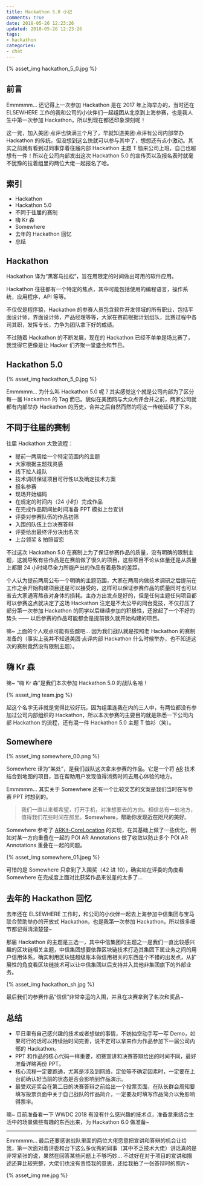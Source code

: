 ```yaml
---
title: Hackathon 5.0 小记
comments: true
date: 2018-05-26 12:23:26
updated: 2018-05-26 12:23:26
tags:
- hackathon
categories: 
- chat
---
```


{% asset_img hackathon_5_0.jpg %}

## 前言

Emmmmm... 还记得上一次参加 Hackathon 是在 2017 年上海举办的，当时还在 ELSEWHERE 工作的我和公司的小伙伴们一起组团从北京到上海参赛，也是我人生中第一次参加 Hackathon，所以到现在都还印象深刻呢！

这一晃，加入美团·点评也快满三个月了，早就知道美团·点评有公司内部举办 Hackathon 的传统，但没想到这么快就可以参与其中了，想想还有点小激动。其实之前就有看到过同事穿着往届内部 Hackathon 主题 T 恤来公司上班，自己也超想有一件！所以在公司内部发出这次 Hackathon 5.0 的宣传页以及报名表时就毫不犹豫的拉着组里的两位大佬一起报名了哈。

## 索引

- Hackathon
- Hackathon 5.0
- 不同于往届的赛制
- 嗨 Kr 森
- Somewhere
- 去年的 Hackathon 回忆
- 总结

## Hackathon

Hackathon 译为“黑客马拉松”，旨在用限定的时间做出可用的软件应用。

Hackathon 往往都有一个特定的焦点，其中可能包括使用的编程语言，操作系统，应用程序，API 等等。

不仅仅是程序猿，Hackathon 的参赛人员包含软件开发领域的所有职业，包括平面设计师，界面设计师，产品经理等等，大家在赛前根据计划组队，比赛过程中各司其职，发挥专长，力争为团队拿下好的成绩。

不过随着 Hackathon 的不断发展，现在的 Hackathon 已经不单单是场比赛了，我觉得它更像是让 Hacker 们齐聚一堂盛会和节日。

## Hackathon 5.0

{% asset_img hackathon_5_0.jpg %}

Emmmmm... 为什么叫 Hackathon 5.0 呢？其实感觉这个就是公司内部为了区分每一届 Hackathon 的 Tag 而已。貌似在美团网与大众点评合并之前，两家公司就都有内部举办 Hackathon 的历史，合并之后自然而然的将这一传统延续了下来。

## 不同于往届的赛制

往届 Hackathon 大致流程：

- 提前一两周给一个特定范围内的主题
- 大家根据主题找灵感
- 线下拉人组队
- 技术调研保证项目可行性以及确定技术方案
- 报名参赛
- 现场开始编码
- 在规定的时间内（24 小时）完成作品
- 在完成作品期间抽时间准备 PPT 模拟上台宣讲
- 评委对参赛队伍的作品初筛
- 入围的队伍上台决赛答辩
- 评委给出最终评分决出名次
- 上台领奖 & 拍照留恋

不过这次 Hackathon 5.0 在赛制上为了保证参赛作品的质量，没有明确的限制主题，这就导致有些作品是在赛前做了很久的项目，这些项目不论从体量还是从质量上都跟 24 小时竭尽全力所能产出的作品有着悬殊的差距。

个人认为提前两周公布一个明确的主题范围，大家在两周内做技术调研之后提前在工作之余开始构建项目还是可以接受的，这样可以保证参赛作品的质量同时也可以省去大家通宵熬夜对身体的损耗。主办方出发点是好的，但是任何主题任何项目都可以参赛这点就决定了这场 Hackathon 注定是不太公平的同台竞技，不仅打压了部分第一次参加 Hackathon 的同学以后继续参加的积极性，还掀起了一个不好的势头 —— 以后参赛的作品可能都会是提前很久就开始构建的项目。

嘛~ 上面的个人观点可能有些酸吧... 因为我们战队就是按照老 Hackathon 的赛制准备的（事实上我并不知道美团·点评内部 Hackathon 什么时候举办，也不知道这次的赛制竟然没有限制主题）。

## 嗨 Kr 森

嘛~ “嗨 Kr 森”是我们本次参加 Hackathon 5.0 的战队名哈！

{% asset_img team.jpg %}

起这个名字无非就是觉得比较好玩，因为组里连我在内的三人中，有两位都没有参加过公司内部组织的 Hackathon，所以本次参赛的主要目的就是熟悉一下公司内部 Hackathon 的流程，还有混一件 Hackathon 5.0 主题 T 恤衫（笑）。

## Somewhere

{% asset_img somewhere_00.png %}

Somewhere 译为“某处”，是我们战队这次拿来参赛的作品。它是一个将 [AR](https://en.wikipedia.org/wiki/Augmented_reality) 技术结合到地图的项目，旨在帮助用户发现值得消费时间去用心体验的地方。

Emmmmm... 其实关于 Somewhere 还有一个比较文艺的文案是我们当时在写参赛 PPT 时想到的。

> 我们一直以来都希望，打开手机，对准想要去的方向。相信总有一处地方，值得我们花些时间在那里。**Somewhere，帮助你发现近在咫尺的美好**。

Somewhere 参考了 [ARKit-CoreLocation](https://github.com/ProjectDent/ARKit-CoreLocation) 的实现，在其基础上做了一些优化，例如对某一方向重叠在一起的 POI AR Annotations 做了收敛以防止多个 POI AR Annotations 重叠在一起的问题。

{% asset_img somewhere_01.jpeg %}

可惜的是 Somewhere 只拿到了入围奖（42 进 10），确实站在评委的角度看 Somewhere 在完成度上面对比获奖作品来说差的太多了...

## 去年的 Hackathon 回忆

去年还在 ELSEWHERE 工作时，和公司的小伙伴一起去上海参加中信集团与宝马联合赞助举办的开放式 Hackathon，也是我第一次参加 Hackathon，所以很多细节都记得清清楚楚~

那届 Hackathon 的主题是三选一，其中中信集团的主题之一是我们一直比较感兴趣的区块链相关主题，中信集团想要依靠区块链技术打造其集团下属业务之间的用户信用体系，确实利用区块链超级账本做信用相关的东西是个不错的出发点，从扩展性的角度看区块链技术可以让中信集团以后支持并入其他非集团旗下的外部业务。

{% asset_img hackathon_sh.jpg %}

最后我们的参赛作品“信信”非常幸运的入围，并且在决赛拿到了名次和奖品~

## 总结

- 平日里有自己感兴趣的技术或者想做的事情，不妨抽空动手写一写 Demo，如果可行的话可以持续抽时间完善，说不定可以拿来作为作品参加下一届公司内部的 Hackathon。
- PPT 和作品的核心代码一样重要，初赛宣讲和决赛答辩给出的时间不同，最好准备详略两份 PPT。
- 核心流程一定要跑通，尤其是涉及到网络，定位等不确定因素时，一定要在上台前确认好当前的状态是否会影响到作品演示。
- 最受欢迎奖会在第二日的决赛答辩之前给出一个投票页面，在队长群会周知要填写投票页面中关于自己战队的作品简介，一定要及时填写作品简介以免影响得票率。

嘛~ 目前准备看一下 WWDC 2018 有没有什么感兴趣的技术点，准备拿来结合生活中的场景做些有趣的东西出来，为 Hackathon 6.0 做准备~

---

Emmmmm... 最后还要感谢战队里面的两位大佬愿意把宣讲和答辩的机会让给我，第一次面对着评委和台下这么多优秀的同事（其中不乏技术大佬）讲话真的是非常紧张的说，果然在回答某些问题上不够巧妙... 不过好在对于项目的宣讲和描述还算比较完整，大佬们也没有责怪我的意思，还给我拍了一张答辩时的照片~

{% asset_img me.jpg %}